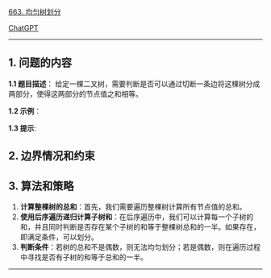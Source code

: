 [663. 均匀树划分](https://leetcode.cn/problems/equal-tree-partition)

[ChatGPT](https://chat.openai.com/share/81f32673-1269-4229-928a-958ddc439bcb)

---

## 1. 问题的内容
**1.1 题目描述**：
给定一棵二叉树，需要判断是否可以通过切断一条边将这棵树分成两部分，使得这两部分的节点值之和相等。

**1.2 示例**：

**1.3 提示**:

## 2. 边界情况和约束

## 3. 算法和策略
1. **计算整棵树的总和**：首先，我们需要遍历整棵树计算所有节点值的总和。
2. **使用后序遍历递归计算子树和**：在后序遍历中，我们可以计算每一个子树的和，并且同时判断是否存在某个子树的和等于整棵树总和的一半。如果存在，即满足条件，可以划分。
3. **判断条件**：若树的总和不是偶数，则无法均匀划分；若是偶数，则在遍历过程中寻找是否有子树的和等于总和的一半。

---